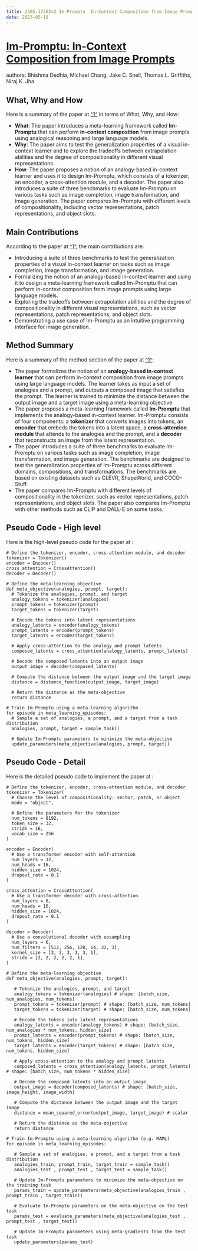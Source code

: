 ```yaml
---
title: 2305.17262v2 Im-Promptu  In-Context Composition from Image Prompts
date: 2023-05-18
---
```


# [Im-Promptu: In-Context Composition from Image Prompts](http://arxiv.org/abs/2305.17262v2)

authors: Bhishma Dedhia, Michael Chang, Jake C. Snell, Thomas L. Griffiths, Niraj K. Jha


## What, Why and How

[1]: https://arxiv.org/abs/2305.17262v2 "Im-Promptu: In-Context Composition from Image Prompts"
[2]: https://arxiv.org/abs/2211.17262v2 "[2211.17262v2] Non-Deterministic Approximation Fixpoint ... - arXiv.org"
[3]: http://export.arxiv.org/pdf/2305.17262 "export.arxiv.org"

Here is a summary of the paper at [^1^][1] in terms of What, Why, and How:

- **What**: The paper introduces a meta-learning framework called **Im-Promptu** that can perform **in-context composition** from image prompts using analogical reasoning and large language models.
- **Why**: The paper aims to test the generalization properties of a visual in-context learner and to explore the tradeoffs between extrapolation abilities and the degree of compositionality in different visual representations.
- **How**: The paper proposes a notion of an analogy-based in-context learner and uses it to design Im-Promptu, which consists of a tokenizer, an encoder, a cross-attention module, and a decoder. The paper also introduces a suite of three benchmarks to evaluate Im-Promptu on various tasks such as image completion, image transformation, and image generation. The paper compares Im-Promptu with different levels of compositionality, including vector representations, patch representations, and object slots.


## Main Contributions

[1]: https://arxiv.org/abs/2305.17262v2 "Im-Promptu: In-Context Composition from Image Prompts"
[2]: https://arxiv.org/abs/2211.17262v2 "[2211.17262v2] Non-Deterministic Approximation Fixpoint ... - arXiv.org"
[3]: http://export.arxiv.org/pdf/2305.17262 "export.arxiv.org"

According to the paper at [^1^][1], the main contributions are:

- Introducing a suite of three benchmarks to test the generalization properties of a visual in-context learner on tasks such as image completion, image transformation, and image generation.
- Formalizing the notion of an analogy-based in-context learner and using it to design a meta-learning framework called Im-Promptu that can perform in-context composition from image prompts using large language models.
- Exploring the tradeoffs between extrapolation abilities and the degree of compositionality in different visual representations, such as vector representations, patch representations, and object slots.
- Demonstrating a use case of Im-Promptu as an intuitive programming interface for image generation.


## Method Summary

[1]: https://arxiv.org/abs/2305.17262v2 "Im-Promptu: In-Context Composition from Image Prompts"
[2]: https://arxiv.org/abs/2211.17262v2 "[2211.17262v2] Non-Deterministic Approximation Fixpoint ... - arXiv.org"
[3]: http://export.arxiv.org/pdf/2305.17262 "export.arxiv.org"

Here is a summary of the method section of the paper at [^1^][1]:

- The paper formalizes the notion of an **analogy-based in-context learner** that can perform in-context composition from image prompts using large language models. The learner takes as input a set of analogies and a prompt, and outputs a composed image that satisfies the prompt. The learner is trained to minimize the distance between the output image and a target image using a meta-learning objective.
- The paper proposes a meta-learning framework called **Im-Promptu** that implements the analogy-based in-context learner. Im-Promptu consists of four components: a **tokenizer** that converts images into tokens, an **encoder** that embeds the tokens into a latent space, a **cross-attention module** that attends to the analogies and the prompt, and a **decoder** that reconstructs an image from the latent representation.
- The paper introduces a suite of three benchmarks to evaluate Im-Promptu on various tasks such as image completion, image transformation, and image generation. The benchmarks are designed to test the generalization properties of Im-Promptu across different domains, compositions, and transformations. The benchmarks are based on existing datasets such as CLEVR, ShapeWorld, and COCO-Stuff.
- The paper compares Im-Promptu with different levels of compositionality in the tokenizer, such as vector representations, patch representations, and object slots. The paper also compares Im-Promptu with other methods such as CLIP and DALL-E on some tasks.


## Pseudo Code - High level

Here is the high-level pseudo code for the paper at :

```
# Define the tokenizer, encoder, cross-attention module, and decoder
tokenizer = Tokenizer()
encoder = Encoder()
cross_attention = CrossAttention()
decoder = Decoder()

# Define the meta-learning objective
def meta_objective(analogies, prompt, target):
  # Tokenize the analogies, prompt, and target
  analogy_tokens = tokenizer(analogies)
  prompt_tokens = tokenizer(prompt)
  target_tokens = tokenizer(target)

  # Encode the tokens into latent representations
  analogy_latents = encoder(analogy_tokens)
  prompt_latents = encoder(prompt_tokens)
  target_latents = encoder(target_tokens)

  # Apply cross-attention to the analogy and prompt latents
  composed_latents = cross_attention(analogy_latents, prompt_latents)

  # Decode the composed latents into an output image
  output_image = decoder(composed_latents)

  # Compute the distance between the output image and the target image
  distance = distance_function(output_image, target_image)

  # Return the distance as the meta-objective
  return distance

# Train Im-Promptu using a meta-learning algorithm
for episode in meta_learning_episodes:
  # Sample a set of analogies, a prompt, and a target from a task distribution
  analogies, prompt, target = sample_task()

  # Update Im-Promptu parameters to minimize the meta-objective
  update_parameters(meta_objective(analogies, prompt, target))
```


## Pseudo Code - Detail

Here is the detailed pseudo code to implement the paper at :

```
# Define the tokenizer, encoder, cross-attention module, and decoder
tokenizer = Tokenizer(
  # Choose the level of compositionality: vector, patch, or object
  mode = "object",

  # Define the parameters for the tokenizer
  num_tokens = 8192,
  token_size = 32,
  stride = 16,
  vocab_size = 256
)

encoder = Encoder(
  # Use a transformer encoder with self-attention
  num_layers = 12,
  num_heads = 16,
  hidden_size = 1024,
  dropout_rate = 0.1
)

cross_attention = CrossAttention(
  # Use a transformer decoder with cross-attention
  num_layers = 6,
  num_heads = 16,
  hidden_size = 1024,
  dropout_rate = 0.1
)

decoder = Decoder(
  # Use a convolutional decoder with upsampling
  num_layers = 6,
  num_filters = [512, 256, 128, 64, 32, 3],
  kernel_size = [3, 3, 3, 3, 3, 1],
  stride = [2, 2, 2, 2, 2, 1],
)

# Define the meta-learning objective
def meta_objective(analogies, prompt, target):
  
   # Tokenize the analogies, prompt, and target
   analogy_tokens = tokenizer(analogies) # shape: [batch_size, num_analogies, num_tokens]
   prompt_tokens = tokenizer(prompt) # shape: [batch_size, num_tokens]
   target_tokens = tokenizer(target) # shape: [batch_size, num_tokens]

   # Encode the tokens into latent representations
   analogy_latents = encoder(analogy_tokens) # shape: [batch_size, num_analogies * num_tokens, hidden_size]
   prompt_latents = encoder(prompt_tokens) # shape: [batch_size, num_tokens, hidden_size]
   target_latents = encoder(target_tokens) # shape: [batch_size, num_tokens, hidden_size]

   # Apply cross-attention to the analogy and prompt latents
   composed_latents = cross_attention(analogy_latents, prompt_latents) # shape: [batch_size, num_tokens * hidden_size]

   # Decode the composed latents into an output image
   output_image = decoder(composed_latents) # shape: [batch_size, image_height, image_width]

   # Compute the distance between the output image and the target image
   distance = mean_squared_error(output_image, target_image) # scalar

   # Return the distance as the meta-objective
   return distance

# Train Im-Promptu using a meta-learning algorithm (e.g. MAML)
for episode in meta_learning_episodes:
  
   # Sample a set of analogies, a prompt, and a target from a task distribution
   analogies_train, prompt_train, target_train = sample_task()
   analogies_test , prompt_test , target_test = sample_task()

   # Update Im-Promptu parameters to minimize the meta-objective on the training task
   params_train = update_parameters(meta_objective(analogies_train , prompt_train , target_train))

   # Evaluate Im-Promptu parameters on the meta-objective on the test task
   params_test = evaluate_parameters(meta_objective(analogies_test , prompt_test , target_test))

   # Update Im-Promptu parameters using meta-gradients from the test task
   update_parameters(params_test)
```